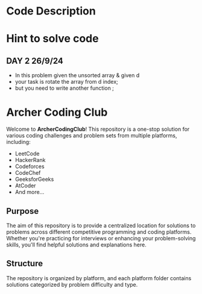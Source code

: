 





# Code Description

# Hint to solve code

## DAY 2 26/9/24
 - In this problem given the unsorted array & given d
 - your task is rotate the array from d index;
 - but you need to write another function ;
    




# Archer Coding Club

Welcome to **ArcherCodingClub**! This repository is a one-stop solution for various coding challenges and problem sets from multiple platforms, including:

- LeetCode
- HackerRank
- Codeforces
- CodeChef
- GeeksforGeeks
- AtCoder
- And more...

## Purpose

The aim of this repository is to provide a centralized location for solutions to problems across different competitive programming and coding platforms. Whether you're practicing for interviews or enhancing your problem-solving skills, you'll find helpful solutions and explanations here.

## Structure

The repository is organized by platform, and each platform folder contains solutions categorized by problem difficulty and type.




